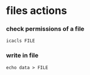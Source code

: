 # files actions

### check permissions of a file

```
icacls FILE
```

### write in file

```
echo data > FILE
```